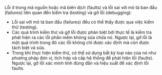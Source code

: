 Lỗi ở trong mã nguồn hoặc mã biên dịch (faults) và lỗi sai với mô tả ban đầu (failures) liên quan đến kiểm tra (testing) và gỡ lỗi (debugging):
- Lỗi sai với mô tả ban đầu (failures) đều có thể thấy được qua việc kiểm thử (testing).
- Các quá trình kiểm thử và gỡ lỗi được phân biệt bởi thực tế là kiểm tra phát hiện ra các lỗi phần mềm không sửa chữa nó. Ngược lại, gỡ lỗi là một quá trình trong đó các lỗi không chỉ được xác định mà còn được tách biệt và sửa.
- Trong khi thực hiện kiểm thử, có thể sử dụng bất kỳ loại nào của nó như phương pháp đơn vị, tích hợp và cấp hệ thống để phát hiện lỗi (faults). Ngược lại, gỡ lỗi xác minh tính đúng đắn và hiệu suất để xác định lỗi faults.